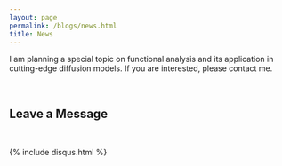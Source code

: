 ```yaml
---
layout: page
permalink: /blogs/news.html
title: News
---
```



I am planning a special topic on functional analysis and its application in cutting-edge diffusion models. If you are interested, please contact me.



<br>

## Leave a Message

<br>

{% include disqus.html %} 

<br>

